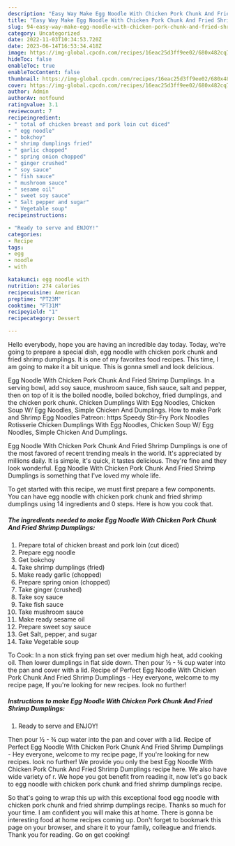 ```yaml
---
description: "Easy Way Make Egg Noodle With Chicken Pork Chunk And Fried Shrimp Dumplings the Delicious"
title: "Easy Way Make Egg Noodle With Chicken Pork Chunk And Fried Shrimp Dumplings the Delicious"
slug: 94-easy-way-make-egg-noodle-with-chicken-pork-chunk-and-fried-shrimp-dumplings-the-delicious
category: Uncategorized
date: 2022-11-03T10:34:53.720Z
date: 2023-06-14T16:53:34.418Z
image: https://img-global.cpcdn.com/recipes/16eac25d3ff9ee02/680x482cq70/egg-noodle-with-chicken-pork-chunk-and-fried-shrimp-dumplings-recipe-main-photo.jpg
hideToc: false
enableToc: true
enableTocContent: false
thumbnail: https://img-global.cpcdn.com/recipes/16eac25d3ff9ee02/680x482cq70/egg-noodle-with-chicken-pork-chunk-and-fried-shrimp-dumplings-recipe-main-photo.jpg
cover: https://img-global.cpcdn.com/recipes/16eac25d3ff9ee02/680x482cq70/egg-noodle-with-chicken-pork-chunk-and-fried-shrimp-dumplings-recipe-main-photo.jpg
author: Admin
authorAv: notfound
ratingvalue: 3.1
reviewcount: 7
recipeingredient:
- " total of chicken breast and pork loin cut diced"
- " egg noodle"
- " bokchoy"
- " shrimp dumplings fried"
- " garlic chopped"
- " spring onion chopped"
- " ginger crushed"
- " soy sauce"
- " fish sauce"
- " mushroom sauce"
- " sesame oil"
- " sweet soy sauce"
- " Salt pepper and sugar"
- " Vegetable soup"
recipeinstructions:

- "Ready to serve and ENJOY!"
categories:
- Recipe
tags:
- egg
- noodle
- with

katakunci: egg noodle with 
nutrition: 274 calories
recipecuisine: American
preptime: "PT23M"
cooktime: "PT31M"
recipeyield: "1"
recipecategory: Dessert

---
```



Hello everybody, hope you are having an incredible day today. Today, we're going to prepare a special dish, egg noodle with chicken pork chunk and fried shrimp dumplings. It is one of my favorites food recipes. This time, I am going to make it a bit unique. This is gonna smell and look delicious.

Egg Noodle With Chicken Pork Chunk And Fried Shrimp Dumplings. In a serving bowl, add soy sauce, mushroom sauce, fish sauce, salt and pepper, then on top of it is the boiled noodle, boiled bokchoy, fried dumplings, and the chicken pork chunk. Chicken Dumplings With Egg Noodles, Chicken Soup W/ Egg Noodles, Simple Chicken And Dumplings. How to make Pork and Shrimp Egg Noodles Patreon: https Speedy Stir-Fry Pork Noodles Rotisserie Chicken Dumplings With Egg Noodles, Chicken Soup W/ Egg Noodles, Simple Chicken And Dumplings.

Egg Noodle With Chicken Pork Chunk And Fried Shrimp Dumplings is one of the most favored of recent trending meals in the world. It's appreciated by millions daily. It is simple, it's quick, it tastes delicious. They're fine and they look wonderful. Egg Noodle With Chicken Pork Chunk And Fried Shrimp Dumplings is something that I've loved my whole life.


To get started with this recipe, we must first prepare a few components. You can have egg noodle with chicken pork chunk and fried shrimp dumplings using 14 ingredients and 0 steps. Here is how you cook that.

<!--inarticleads1-->

##### The ingredients needed to make Egg Noodle With Chicken Pork Chunk And Fried Shrimp Dumplings:

1. Prepare  total of chicken breast and pork loin (cut diced)
1. Prepare  egg noodle
1. Get  bokchoy
1. Take  shrimp dumplings (fried)
1. Make ready  garlic (chopped)
1. Prepare  spring onion (chopped)
1. Take  ginger (crushed)
1. Take  soy sauce
1. Take  fish sauce
1. Take  mushroom sauce
1. Make ready  sesame oil
1. Prepare  sweet soy sauce
1. Get  Salt, pepper, and sugar
1. Take  Vegetable soup


To Cook: In a non stick frying pan set over medium high heat, add cooking oil. Then lower dumplings in flat side down. Then pour ½ - ¾ cup water into the pan and cover with a lid. Recipe of Perfect Egg Noodle With Chicken Pork Chunk And Fried Shrimp Dumplings - Hey everyone, welcome to my recipe page, If you&#39;re looking for new recipes. look no further! 

<!--inarticleads2-->

##### Instructions to make Egg Noodle With Chicken Pork Chunk And Fried Shrimp Dumplings:


1. Ready to serve and ENJOY!

Then pour ½ - ¾ cup water into the pan and cover with a lid. Recipe of Perfect Egg Noodle With Chicken Pork Chunk And Fried Shrimp Dumplings - Hey everyone, welcome to my recipe page, If you&#39;re looking for new recipes. look no further! We provide you only the best Egg Noodle With Chicken Pork Chunk And Fried Shrimp Dumplings recipe here. We also have wide variety of r. We hope you got benefit from reading it, now let&#39;s go back to egg noodle with chicken pork chunk and fried shrimp dumplings recipe. 

So that's going to wrap this up with this exceptional food egg noodle with chicken pork chunk and fried shrimp dumplings recipe. Thanks so much for your time. I am confident you will make this at home. There is gonna be interesting food at home recipes coming up. Don't forget to bookmark this page on your browser, and share it to your family, colleague and friends. Thank you for reading. Go on get cooking!
